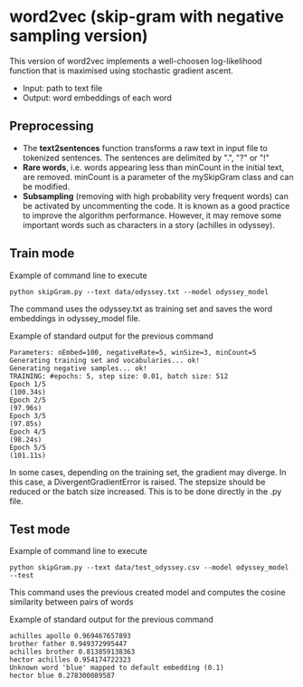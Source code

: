 # word2vec (skip-gram with negative sampling version)

This version of word2vec implements a well-choosen log-likelihood function that is maximised using stochastic gradient ascent.
- Input: path to text file
- Output: word embeddings of each word

## Preprocessing
- The **text2sentences** function transforms a raw text in input file to tokenized sentences. The sentences are delimited by ".", "?" or "!"
- **Rare words**, i.e. words appearing less than minCount in the initial text, are removed. minCount is a parameter of the mySkipGram class and can be modified.
- **Subsampling** (removing with high probability very frequent words) can be activated by uncommenting the code. It is known as a good practice to improve the algorithm performance. However, it may remove some important words such as characters in a story (achilles in odyssey).

## Train mode
Example of command line to execute
```
python skipGram.py --text data/odyssey.txt --model odyssey_model
```
The command uses the odyssey.txt as training set and saves the word embeddings in odyssey_model file.

Example of standard output for the previous command
```
Parameters: nEmbed=100, negativeRate=5, winSize=3, minCount=5
Generating training set and vocabularies... ok!
Generating negative samples... ok!
TRAINING: #epochs: 5, step size: 0.01, batch size: 512
Epoch 1/5
(100.34s)
Epoch 2/5
(97.96s)
Epoch 3/5
(97.85s)
Epoch 4/5
(98.24s)
Epoch 5/5
(101.11s)
```
In some cases, depending on the training set, the gradient may diverge. In this case, a DivergentGradientError is raised. The stepsize should be reduced or the batch size increased. This is to be done directly in the .py file.


## Test mode
Example of command line to execute
```
python skipGram.py --text data/test_odyssey.csv --model odyssey_model --test
```

This command uses the previous created model and computes the cosine similarity between pairs of words

Example of standard output for the previous command
```
achilles apollo 0.969467657893
brother father 0.949372995447
achilles brother 0.813859138363
hector achilles 0.954174722323
Unknown word 'blue' mapped to default embedding (0.1)
hector blue 0.278300089587
```

